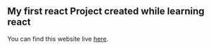 ## My first react Project created while learning react
You can find this website live [here](https://burger-builder-322a8.firebaseapp.com/).
